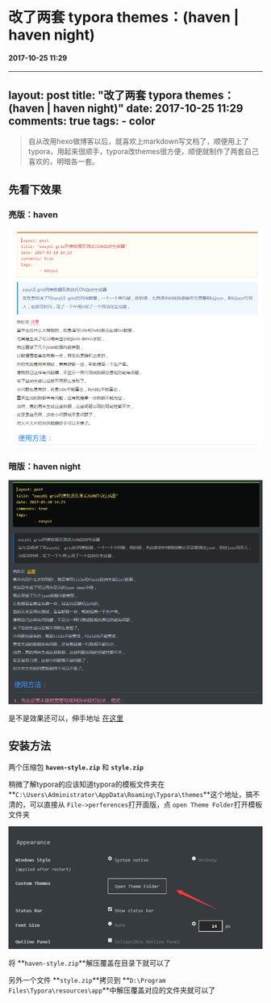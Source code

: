 # 改了两套 typora themes：(haven | haven night)
#### 2017-10-25 11:29
---
layout: post
title: "改了两套 typora themes：(haven | haven night)"
date: 2017-10-25 11:29
comments: true
tags:
	- color
---

>自从改用hexo做博客以后，就喜欢上markdown写文档了，顺便用上了typora，用起来很顺手，typora改themes很方便，顺便就制作了两套自己喜欢的，明暗各一套。

## 先看下效果

### 亮版：haven

![typorastyle-3](/images/typorastyle-1.png)

### 暗版：haven night

![typorastyle-3](/images/typorastyle-2.png)

是不是效果还可以，伸手地址 [在这里](/my/typora/typora.zip)

## 安装方法

两个压缩包 **`haven-style.zip`** 和 **`style.zip`**

稍微了解typora的应该知道typora的模板文件夹在 **`C:\Users\Administrator\AppData\Roaming\Typora\themes`**这个地址，搞不清的，可以直接从 `File->perferences`打开面版，点 `open Theme Folder`打开模板文件夹

![typorastyle-3](/images/typorastyle-3.png)

将 **`haven-style.zip`**解压覆盖在目录下就可以了

另外一个文件 **`style.zip`**拷贝到 **`D:\Program Files\Typora\resources\app`**中解压覆盖对应的文件夹就可以了